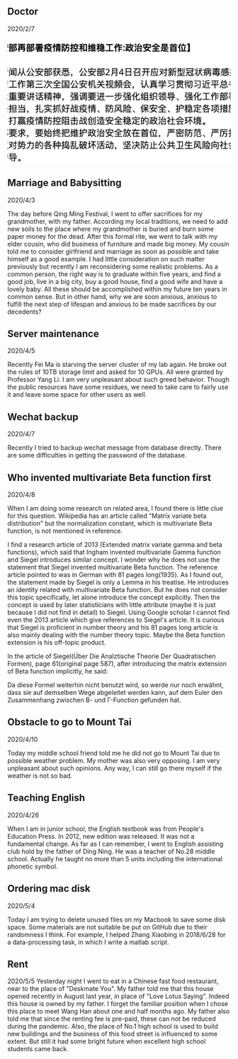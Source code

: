 ## Doctor 
2020/2/7

![](./images/liwenliang.jpg)

## Marriage and Babysitting
2020/4/3

The day before Qing Ming Festival, I went to offer sacrifices for my grandmother, with my father.
According my local traditions, we need to add new soils to the place where my grandmother is buried and burn some paper money for the dead.
After this formal rite, we went to talk with my elder cousin, who did business of furniture and made big money. My cousin told me to consider girlfriend and marriage as soon as possible and take
himself as a good example. I had little consideration on such matter previously but recently
I am reconsidering some realistic problems. As a common person, the right way is to graduate within five years, and find a good job, live in a big city, buy a good house, find a good wife
and have a lovely baby. All these should be accomplished within my future ten years in common sense. But in other hand, why we are soon anxious, anxious to fulfill the next step of lifespan
and anxious to be made sacrifices by our decedents?

## Server maintenance
2020/4/5

Recently Fei Ma is starving the server cluster of my lab again. He broke out the rules of 10TB
storage limit and asked for 10 GPUs. All were granted by Professor Yang Li. I am very unpleasant
about such greed behavior. Though the public resources have some residues, we need to take care
to fairly use it and leave some space for other users as well.

## Wechat backup
2020/4/7

Recently I tried to backup wechat message from database directly. There are
some difficulties in getting the password of the database.

## Who invented multivariate Beta function first
2020/4/8

When I am doing some research on related area, I found there is little clue
for this question. Wikipedia has an article called "Matrix variate beta distribution" but the normalization constant, which is multivariate Beta function,
is not mentioned in reference.

I find a research article of 2013 (Extended matrix variate gamma and beta functions), which said that Ingham invented multivariate
Gamma function and Siegel introduces similar concept. I wonder why he does not
use the statement that Siegel invented multivariate Beta function. The reference
article pointed to was in German with 81 pages long(1935). As I found out, the statement
made by Siegel is only a Lemma in his treatise. He introduces an identity related
with multivariate Beta function. But he does not consider this topic specifically,
let alone introduce the concept explicitly. Then the concept is used by later statisticians with little attribute (maybe it is just because I did not find
in detail) to Siegel. Using Google scholar I cannot find even the 2013 article which give references to Siegel's article. It is curious that Siegel is proficient
in number theory and his 81 pages long article is also mainly dealing with the
number theory topic. Maybe the Beta function extension is his off-topic product.

In the article of Siegel(Über Die Analztische Theorie Der Quadratischen Formen), page 61(original page 587), after introducing the matrix extension of Beta function implicitly, he said:

Da diese Formel weiterhin nicht benutzt wird, so werde nur noch erwähnt,
dass sie auf demselben Wege abgeleitet werden kann, auf dem Euler
den Zusammenhang zwischen B- und Γ-Function gefunden hat.


## Obstacle to go to Mount Tai
2020/4/10

Today my middle school friend told me he did not go to Mount Tai
due to possible weather problem. My mother was also very opposing.
I am very unpleasant about such opinions. Any way, I can still go
there myself if the weather is not so bad.

## Teaching English
2020/4/26

When I am in junior school, the English textbook was from People's Education Press.
In 2012, new edition was released. It was not a fundamental change. As far as I
can remember, I went to English assisting club hold by the father of Ding Ning. He was
a teacher of No.28 middle school. Actually he taught no more than 5 units including
the international phonetic symbol.

## Ordering mac disk
2020/5/4

Today I am trying to delete unused files on my Macbook to save some disk space.
Some materials are not suitable be put on GitHub due to their randomness I think.
For example, I helped Zhang Xiaobing in 2018/6/28 for a data-processing task, in which I write a matlab script.

## Rent
2020/5/5
Yesterday night I went to eat in a Chinese fast food restaurant, near to the
place of "Deskmate You". My father told me that this house opened recently
in August last year, in place of "Love Lotus Saying". Indeed this house is
owned by my father. I forget the familiar position when I chose this place
to meet Wang Han about one and half months ago. My father also told me
that since the renting fee is pre-paid, these can not be reduced during the
pandemic. Also, the place of No.1 high school is used to build new buildings
and the business of this food street is influenced to some extent. But still
it had some bright future when excellent high school students came back.